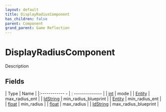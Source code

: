 ```yaml
---
layout: default
title: DisplayRadiusComponent
has_children: false
parent: Component
grand_parent: Game Reflection
---
```

# DisplayRadiusComponent
Description 

## Fields
| Type | Name |
|:------------ - | : -------------- |
| [int](game-reflection/enums/int.md) | mode |
| [Entity](game-reflection/classes/entity.md) | max_radius_ent |
| [IdString](game-reflection/components/id_string.md) | min_radius_blueprint |
| [Entity](game-reflection/classes/entity.md) | min_radius_ent |
| [float](game-reflection/components/float.md) | min_radius |
| [float](game-reflection/components/float.md) | max_radius |
| [IdString](game-reflection/components/id_string.md) | max_radius_blueprint |
